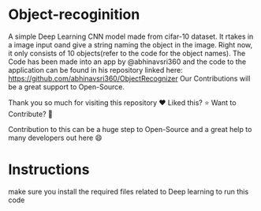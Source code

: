 # Object-recoginition

A simple Deep Learning CNN model made from cifar-10 dataset. It rtakes in a image input oand give a string naming the object in the image. Right now, it only consists of 10 objects(refer to the code for the object names).
The Code has been made into an app by @abhinavsri360 and the code to the application can be found in his repository linked here: https://github.com/abhinavsri360/ObjectRecognizer
Our 
Contributions will be a great support to Open-Source.

Thank you so much for visiting this repository ❤️ Liked this? ⭐ Want to Contribute? 🍴

Contribution to this can be a huge step to Open-Source and a great help to many developers out here 😄

# Instructions 
make sure you install the required files related to Deep learning to run this code
